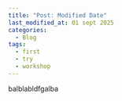 ```yaml
---
title: "Post: Modified Date"
last_modified_at: 01 sept 2025
categories:
  - Blog
tags:
  - first
  - try
  - workshop
---
```


balblabldfgalba